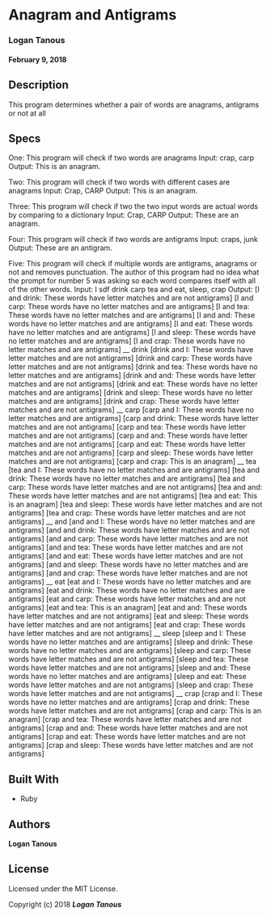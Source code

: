 # Anagram and Antigrams

### Logan Tanous

#### February 9, 2018  

## Description
This program determines whether a pair of words are anagrams, antigrams or not at all

## Specs
One: This program will check if two words are anagrams
  Input: crap, carp
  Output: This is an anagram.

Two: This program will check if two words with different cases are anagrams
  Input: Crap, CARP
  Output: This is an anagram.

Three: This program will check if two the two input words are actual words by comparing to a dictionary
  Input: Crap, CARP
  Output: These are an anagram.

Four: This program will check if two words are antigrams
Input: craps, junk
Output: These are an antigram.

Five: This program will check if multiple words are antigrams, anagrams or not and removes punctuation. The author of this program had no idea what the prompt for number 5 was asking so each word compares itself with all of the other words.
Input: I sdf drink carp tea and eat, sleep, crap
Output:
[I and drink: These words have letter matches and are not antigrams]
[I and carp: These words have no letter matches and are antigrams]
[I and tea: These words have no letter matches and are antigrams]
[I and and: These words have no letter matches and are antigrams]
[I and eat: These words have no letter matches and are antigrams]
[I and sleep: These words have no letter matches and are antigrams]
[I and crap: These words have no letter matches and are antigrams]
__
drink
[drink and I: These words have letter matches and are not antigrams]
[drink and carp: These words have letter matches and are not antigrams]
[drink and tea: These words have no letter matches and are antigrams]
[drink and and: These words have letter matches and are not antigrams]
[drink and eat: These words have no letter matches and are antigrams]
[drink and sleep: These words have no letter matches and are antigrams]
[drink and crap: These words have letter matches and are not antigrams]
__
carp
[carp and I: These words have no letter matches and are antigrams]
[carp and drink: These words have letter matches and are not antigrams]
[carp and tea: These words have letter matches and are not antigrams]
[carp and and: These words have letter matches and are not antigrams]
[carp and eat: These words have letter matches and are not antigrams]
[carp and sleep: These words have letter matches and are not antigrams]
[carp and crap: This is an anagram]
__
tea
[tea and I: These words have no letter matches and are antigrams]
[tea and drink: These words have no letter matches and are antigrams]
[tea and carp: These words have letter matches and are not antigrams]
[tea and and: These words have letter matches and are not antigrams]
[tea and eat: This is an anagram]
[tea and sleep: These words have letter matches and are not antigrams]
[tea and crap: These words have letter matches and are not antigrams]
__
and
[and and I: These words have no letter matches and are antigrams]
[and and drink: These words have letter matches and are not antigrams]
[and and carp: These words have letter matches and are not antigrams]
[and and tea: These words have letter matches and are not antigrams]
[and and eat: These words have letter matches and are not antigrams]
[and and sleep: These words have no letter matches and are antigrams]
[and and crap: These words have letter matches and are not antigrams]
__
eat
[eat and I: These words have no letter matches and are antigrams]
[eat and drink: These words have no letter matches and are antigrams]
[eat and carp: These words have letter matches and are not antigrams]
[eat and tea: This is an anagram]
[eat and and: These words have letter matches and are not antigrams]
[eat and sleep: These words have letter matches and are not antigrams]
[eat and crap: These words have letter matches and are not antigrams]
__
sleep
[sleep and I: These words have no letter matches and are antigrams]
[sleep and drink: These words have no letter matches and are antigrams]
[sleep and carp: These words have letter matches and are not antigrams]
[sleep and tea: These words have letter matches and are not antigrams]
[sleep and and: These words have no letter matches and are antigrams]
[sleep and eat: These words have letter matches and are not antigrams]
[sleep and crap: These words have letter matches and are not antigrams]
__
crap
[crap and I: These words have no letter matches and are antigrams]
[crap and drink: These words have letter matches and are not antigrams]
[crap and carp: This is an anagram]
[crap and tea: These words have letter matches and are not antigrams]
[crap and and: These words have letter matches and are not antigrams]
[crap and eat: These words have letter matches and are not antigrams]
[crap and sleep: These words have letter matches and are not antigrams]

## Built With

* Ruby

## Authors

**Logan Tanous**

## License

Licensed under the MIT License.

<!-- ## Acknowledgments -->

Copyright (c) 2018 **_Logan Tanous_**
